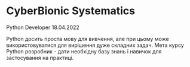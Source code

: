 # CyberBionic Systematics
Python Developer 18.04.2022

Python досить проста мову для вивчення, але при цьому може використовуватися 
для вирішення дуже складних задач. Мета курсу Python розробник - дати необхідну 
базу знань і навичок для застосування на практиці.
